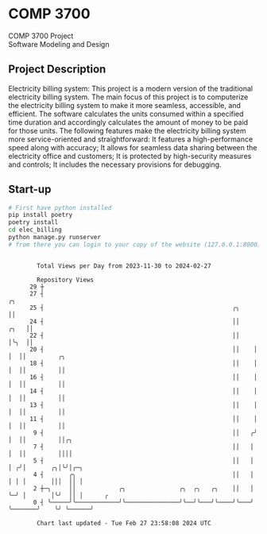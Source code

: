 # COMP 3700
COMP 3700 Project  
Software Modeling and Design
## Project Description
Electricity billing system: This project is a modern version of the traditional electricity billing system. The main focus of this project is to computerize the electricity billing system to make it more seamless, accessible, and efficient. The software calculates the units consumed within a specified time duration and accordingly calculates the amount of money to be paid for those units. The following features make the electricity billing system more service-oriented and straightforward: It features a high-performance speed along with accuracy; It allows for seamless data sharing between the electricity office and customers; It is protected by high-security measures and controls; It includes the necessary provisions for debugging.

## Start-up
```bash
# First have python installed
pip install poetry
poetry install
cd elec_billing
python manage.py runserver
# from there you can login to your copy of the website (127.0.0.1:8000), default creds are admin/admin
```

```

        Total Views per Day from 2023-11-30 to 2024-02-27

        Repository Views
      29 ┼
      27 ┤                                                                ╭╮
      25 ┤                                                     ╭╮         ││
      24 ┤                                                     ││    ╭╮   ││
      22 ┤                                                     ││    │╰╮  ││
      20 ┤                                                     ││    │ │  ││         ╭╮
      18 ┤                                                     ││    │ │  ││         ││
      16 ┤                                                     ││    │ │  ││         ││
      14 ┤                                                     ││    │ │  ││         ││
      13 ┤                                                     ││    │ │  ││         ││
      11 ┤                                                     ││    │ │  ││         ││
       9 ┤                                                     ││   ╭╯ │  ││         ││╭╮
       7 ┤                                                     ││   │  │  ││         ││││
       5 ┤                                                     ││   │  │ ╭╯│       ╭╮│╰╯│╭─╮
       4 ┤       ╭╮                                            ││   │  │ │ │       │││  ││ │
       2 ┼─╮     ││            ╭╮               ╭╮  ╭╮   ╭╮    ││   │  ╰─╯ │       │╰╯  ││ │      ╭
       0 ┤ ╰─────╯╰────────────╯╰───────────────╯╰──╯╰───╯╰────╯╰───╯      ╰───────╯    ╰╯ ╰──────╯

        Chart last updated - Tue Feb 27 23:58:08 2024 UTC
        
```
